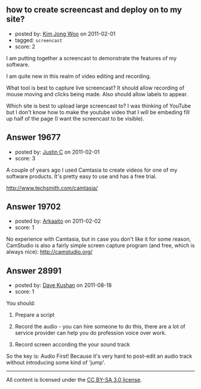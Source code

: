 ## how to create screencast and deploy on to my site?

- posted by: [Kim Jong Woo](https://stackexchange.com/users/-1/3650-kim-jong-woo) on 2011-02-01
- tagged: `screencast`
- score: 2

I am putting together a screencast to demonstrate the features of my software.

I am quite new in this realm of video editing and recording.

What tool is best to capture live screencast? It should allow recording of mouse moving and clicks being made. Also should allow labels to appear.

Which site is best to upload large screencast to? I was thinking of YouTube but I don't know how to make the youtube video that I will be embeding fill up half of the page (I want the screencast to be visible).


## Answer 19677

- posted by: [Justin C](https://stackexchange.com/users/-1/6947-justin-c) on 2011-02-01
- score: 3

A couple of years ago I used Camtasia to create videos for one of my software products. It's pretty easy to use and has a free trial.

http://www.techsmith.com/camtasia/


## Answer 19702

- posted by: [Arkaaito](https://stackexchange.com/users/-1/2221-arkaaito) on 2011-02-02
- score: 1

No experience with Camtasia, but in case you don't like it for some reason, CamStudio is also a fairly simple screen capture program (and free, which is always nice): http://camstudio.org/


## Answer 28991

- posted by: [Dave Kushan](https://stackexchange.com/users/-1/12803-dave-kushan) on 2011-08-18
- score: 1

You should:

1. Prepare a script

2. Record the audio - you can hire someone to do this, there are a lot of service provider can help you do profession voice over work.

3. Record screen according the your sound track

So the key is: Audio First! Because it's very hard to post-edit an audio track without introducing some kind of 'jump'.




---

All content is licensed under the [CC BY-SA 3.0 license](https://creativecommons.org/licenses/by-sa/3.0/).
